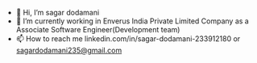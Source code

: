 - 👋 Hi, I’m sagar dodamani 
- 🌱 I’m currently working in Enverus India Private Limited Company as a Associate Software Engineer(Development team) 
- 📫 How to reach me linkedin.com/in/sagar-dodamani-233912180 or sagardodamani235@gmail.com

<!---
Dodamanisagar/Dodamanisagar is a ✨ special ✨ repository because its `README.md` (this file) appears on your GitHub profile.
You can click the Preview link to take a look at your changes.
--->

